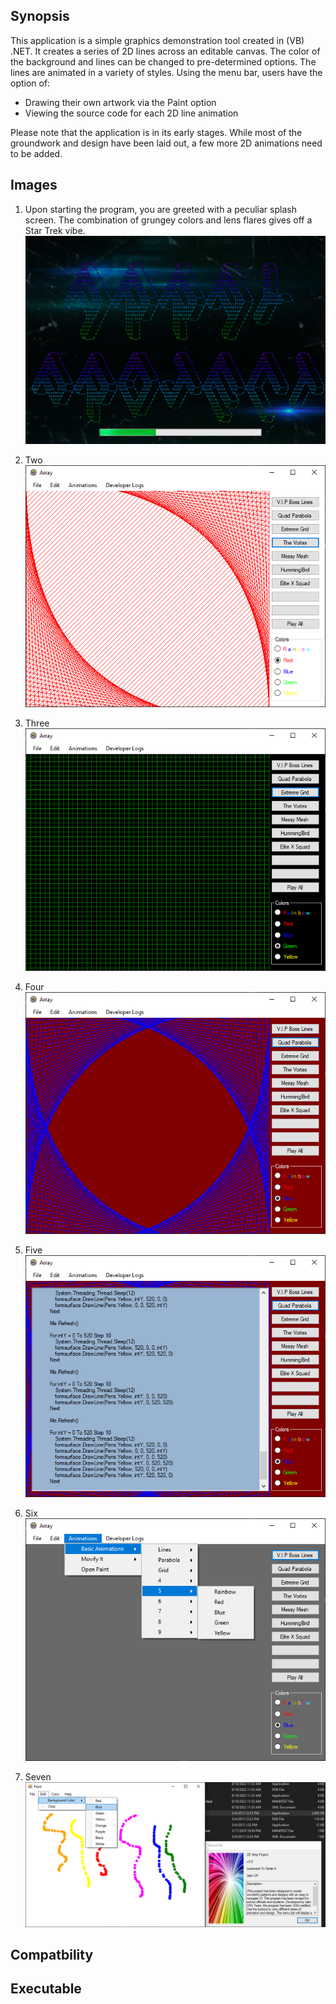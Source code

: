 ## Synopsis
This application is a simple graphics demonstration tool created in (VB) .NET.
It creates a series of 2D lines across an editable canvas. The color of the
background and lines can be changed to pre-determined options. The lines are
animated in a variety of styles. Using the menu bar, users have the option of:

* Drawing their own artwork via the Paint option
* Viewing the source code for each 2D line animation

Please note that the application is in its early stages. While most of the
groundwork and design have been laid out, a few more 2D animations need to
be added.

## Images
1. Upon starting the program, you are greeted with a peculiar splash screen.
The combination of grungey colors and lens flares gives off a Star Trek
vibe.
![Startup](img-graphics/Graphics-1.png)

2. Two\
![First](img-graphics/Graphics-2.png)

3. Three\
![Grid](img-graphics/Graphics-3.PNG)

4. Four\
![Parabola](img-graphics/Graphics-4.PNG)

5. Five\
![Source](img-graphics/Graphics-5.PNG)

6. Six\
![Options](img-graphics/Graphics-6.PNG)

7. Seven\
![Paint](img-graphics/Graphics-7.PNG)

## Compatbility
## Executable

